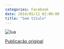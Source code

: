 ```yaml
---
categories: Facebook
date: 2014/05/11 02:00:00
title: "Sem título"
---
```


![lua][1]

[Publicação original](https://www.facebook.com/permalink.php?story_fbid=1421778944759136&id=1418031755133855)

[1]: ../../img/10153217_651862321535102_3635728446498535126_n.jpg

